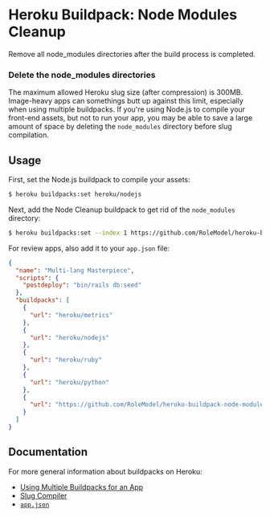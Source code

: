 # Heroku Buildpack: Node Modules Cleanup

Remove all node_modules directories after the build process is completed.

### Delete the node_modules directories

The maximum allowed Heroku slug size (after compression) is 300MB. Image-heavy apps can somethings butt up against this limit, especially when using multiple buildpacks. If you're using Node.js to compile your front-end assets, but not to run your app, you may be able to save a large amount of space by deleting the `node_modules` directory before slug compilation.

## Usage

First, set the Node.js buildpack to compile your assets:

```bash
$ heroku buildpacks:set heroku/nodejs
```

Next, add the Node Cleanup buildpack to get rid of the `node_modules` directory:

```bash
$ heroku buildpacks:set --index 1 https://github.com/RoleModel/heroku-buildpack-node-modules-cleanup
```

For review apps, also add it to your `app.json` file:
```json
{
  "name": "Multi-lang Masterpiece",
  "scripts": {
    "postdeploy": "bin/rails db:seed"
  },
  "buildpacks": [
    {
      "url": "heroku/metrics"
    },
    {
      "url": "heroku/nodejs"
    },
    {
      "url": "heroku/ruby"
    },
    {
      "url": "heroku/python"
    },
    {
      "url": "https://github.com/RoleModel/heroku-buildpack-node-modules-cleanup.git"
    }
  ]
}
```

## Documentation

For more general information about buildpacks on Heroku:

- [Using Multiple Buildpacks for an App](https://devcenter.heroku.com/articles/using-multiple-buildpacks-for-an-app)
- [Slug Compiler](https://devcenter.heroku.com/articles/slug-compiler)
- [`app.json`](https://devcenter.heroku.com/articles/app-json-schema)
